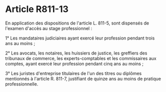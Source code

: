 # Article R811-13

En application des dispositions de l'article L. 811-5, sont dispensés de l'examen d'accès au stage professionnel :

1° Les mandataires judiciaires ayant exercé leur profession pendant trois ans au moins ;

2° Les avocats, les notaires, les huissiers de justice, les greffiers des tribunaux de commerce, les experts-comptables et les commissaires aux comptes, ayant exercé leur profession pendant cinq ans au moins ;

3° Les juristes d'entreprise titulaires de l'un des titres ou diplômes mentionnés à l'article R. 811-7, justifiant de quinze ans au moins de pratique professionnelle.
